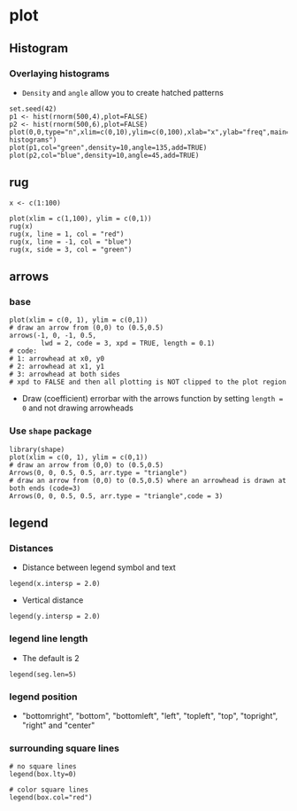 # plot

## Histogram

### Overlaying histograms
* `Density` and `angle` allow you to create hatched patterns

```
set.seed(42)
p1 <- hist(rnorm(500,4),plot=FALSE)
p2 <- hist(rnorm(500,6),plot=FALSE)
plot(0,0,type="n",xlim=c(0,10),ylim=c(0,100),xlab="x",ylab="freq",main="Two histograms")
plot(p1,col="green",density=10,angle=135,add=TRUE)
plot(p2,col="blue",density=10,angle=45,add=TRUE)
```

## rug

```
x <- c(1:100)

plot(xlim = c(1,100), ylim = c(0,1))
rug(x)
rug(x, line = 1, col = "red")
rug(x, line = -1, col = "blue")
rug(x, side = 3, col = "green")
```

## arrows

### base

```
plot(xlim = c(0, 1), ylim = c(0,1))
# draw an arrow from (0,0) to (0.5,0.5)
arrows(-1, 0, -1, 0.5,
		lwd = 2, code = 3, xpd = TRUE, length = 0.1)
# code:
# 1: arrowhead at x0, y0
# 2: arrowhead at x1, y1
# 3: arrowhead at both sides
# xpd to FALSE and then all plotting is NOT clipped to the plot region
```

* Draw (coefficient) errorbar with the arrows function by setting `length = 0` and not drawing arrowheads

### Use `shape` package

```
library(shape)
plot(xlim = c(0, 1), ylim = c(0,1))
# draw an arrow from (0,0) to (0.5,0.5)
Arrows(0, 0, 0.5, 0.5, arr.type = "triangle")
# draw an arrow from (0,0) to (0.5,0.5) where an arrowhead is drawn at both ends (code=3)
Arrows(0, 0, 0.5, 0.5, arr.type = "triangle",code = 3)
```


## legend
### Distances
* Distance between legend symbol and text

```
legend(x.intersp = 2.0)
```
* Vertical distance

```
legend(y.intersp = 2.0)
```


### legend line length
* The default is 2

```
legend(seg.len=5)
```

### legend position
* "bottomright", "bottom", "bottomleft", "left", "topleft", "top", "topright", "right" and "center"

### surrounding square lines

```
# no square lines
legend(box.lty=0)

# color square lines
legend(box.col="red")
```